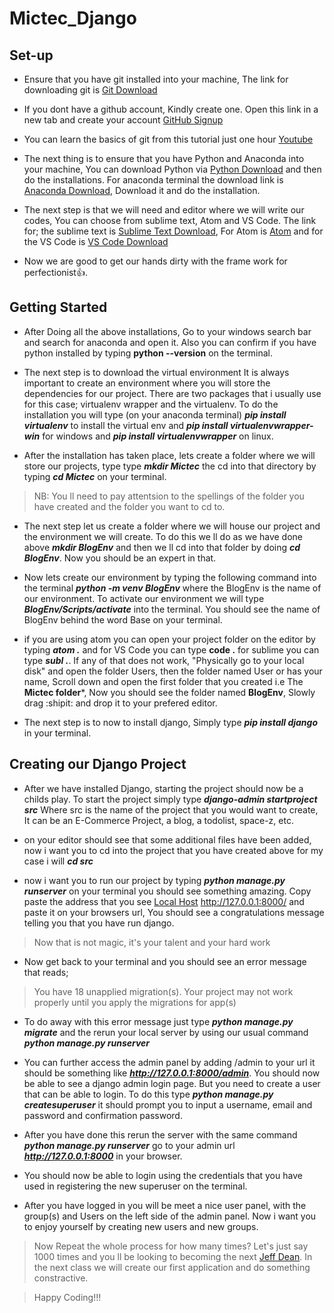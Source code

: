 # Mictec_Django
## Set-up
   - Ensure that you have git installed into your machine, The link for downloading git is [Git Download](https://git-scm.com/download/win)
   
   - If you dont have a github account, Kindly create one. Open this link in a new tab and create your account [GitHub Signup](https://github.com/join)
   
   - You can learn the basics of git from this tutorial just one hour [Youtube](https://www.youtube.com/watch?v=RGOj5yH7evk&t=7s)
   - The next thing is to ensure that you have Python and Anaconda into your machine, You can download Python via     [Python Download](https://www.python.org/ftp/python/3.9.6/python-3.9.6-amd64.exe) and then do the installations. For anaconda terminal the download link is [Anaconda Download](https://www.anaconda.com/download/#windows), Download it and do the installation.
   
   - The next step is that we will need and editor where we will write our codes, You can choose from sublime text, Atom and VS Code. The link for; the sublime text is [Sublime Text Download](https://download.sublimetext.com/Sublime%20Text%20Build%203211%20x64%20Setup.exe), For Atom is [Atom](https://atom.io/download/windows_x64) and for the VS Code is [VS Code Download](https://code.visualstudio.com/download)
   
   - Now we are good to get our hands dirty with the frame work for perfectionist:+1:.

## Getting Started
   - After Doing all the above installations, Go to your windows search bar and search for anaconda and open it. Also you can confirm if you have python installed by typing **python --version** on the terminal. 
   
   - The next step is to download the virtual environment It is always important to create an environment where you will store the dependencies for   our project. There are two packages that i usually use for this case; virtualenv wrapper and the virtualenv. To do the installation you will type (on your anaconda terminal) ***pip install virtualenv*** to install the virtual env and  ***pip install virtualenvwrapper-win*** for windows and ***pip install virtualenvwrapper*** on linux.
 
   - After the installation has taken place, lets create a folder where we will store our projects, type type ***mkdir Mictec*** the cd into that directory by typing ***cd Mictec*** on your terminal.
 
   > NB: You ll need to pay attentsion to the spellings of the folder you have created and the folder you want to cd to.
   
   - The next step let us create a folder where we will house our project and the environment we will create. To do this we ll do as we have done above ***mkdir BlogEnv*** and then we ll cd into that folder by doing ***cd BlogEnv***. Now you should be an expert in that.
   - Now lets create our environment by typing the following command into the terminal ***python -m venv BlogEnv*** where the BlogEnv is the name of our environment. To activate our environment we will type ***BlogEnv/Scripts/activate*** into the terminal. You should see the name of BlogEnv behind the word Base on your terminal.
   
   - if you are using atom you can open your project folder on the editor by typing ***atom .*** and for VS Code you can type **code .** for sublime you can type ***subl .***. If any of that does not work, "Physically go to your local disk" and open the folder Users, then the folder named User or has your name, Scroll down and open the first folder that you created i.e The **Mictec folder***, Now you should see the folder named **BlogEnv**, Slowly drag :shipit: and drop it to your prefered editor.

   - The next step is to now to install django, Simply type ***pip install django*** in your terminal.

## Creating our Django Project
   - After we have installed Django, starting the project should now be a childs play. To start the project simply type ***django-admin startproject src*** Where src is the name of the project that you would want to create, It can be an E-Commerce Project, a blog, a todolist, space-z, etc.
   
   - on your editor should see that some additional files have been added, now i want you to cd into the project that you have created above for my case i will ***cd src***
   
   - now i want you to run our project by typing ***python manage.py runserver*** on your terminal you should see something amazing. Copy paste the address that you see [Local Host](http://127.0.0.1:8000/) http://127.0.0.1:8000/ and paste it on your browsers url, You should see a congratulations message telling you that you have run django.
   > Now that is not magic, it's your talent and your hard work
  
   - Now get back to your terminal and you should see an error message that reads;
   > You have 18 unapplied migration(s). Your project may not work properly until you apply the migrations for app(s)
   - To do away with this error message just type ***python manage.py migrate*** and the rerun your local server by using our usual command ***python manage.py runserver***

   - You can further access the admin panel by adding /admin to your url it should be something like ***http://127.0.0.1:8000/admin***. You should now be able to see a django admin login page. But you need to create a user that can be able to login. To do this type ***python manage.py createsuperuser*** it should prompt you to input a username, email and password and confirmation password.
   - After you have done this rerun the server with the same command ***python manage.py runserver*** go to your admin url ***http://127.0.0.1:8000*** in your browser.
   - You should now be able to login using the credentials that you have used in registering the new superuser on the terminal.
   - After you have logged in you will be meet a nice user panel, with the group(s) and Users on the left side of the admin panel. Now i want you to enjoy yourself by creating new users and new groups.
   
   > Now Repeat the whole process for how many times? Let's just say 1000 times and you ll be looking to becoming the next [Jeff Dean](https://en.wikipedia.org/wiki/Jeff_Dean). In the next class we will create our first application and do something constractive.
   
   > Happy Coding!!!
   
  
  
 
